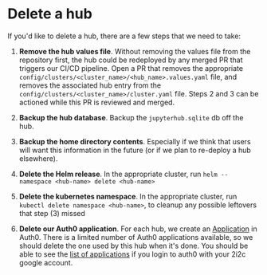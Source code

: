 # Delete a hub

If you'd like to delete a hub, there are a few steps that we need to take:

1. **Remove the hub values file**.
   Without removing the values file from the repository first, the hub could be redeployed by any merged PR that triggers our CI/CD pipeline.
   Open a PR that removes the appropriate `config/clusters/<cluster_name>/<hub_name>.values.yaml` file, and removes the associated hub entry from the `config/clusters/<cluster_name>/cluster.yaml` file.
   Steps 2 and 3 can be actioned while this PR is reviewed and merged.

2. **Backup the hub database**. Backup the `jupyterhub.sqlite` db off the hub.

3. **Backup the home directory contents**.  Especially if we think that
   users will want this information in the future (or if we plan to re-deploy a
   hub elsewhere).

4. **Delete the Helm release**. In the appropriate cluster,
   run `helm --namespace <hub-name> delete <hub-name>`

5. **Delete the kubernetes namespace**. In the appropriate cluster, run
   `kubectl delete namespace <hub-name>`, to cleanup any possible leftovers that
   step (3) missed

6. **Delete our Auth0 application**.  For each hub, we create an
   [Application](https://auth0.com/docs/applications) in Auth0.  There is a
   limited number of Auth0 applications available, so we should delete the one
   used by this hub when it's done.  You should be able to see the [list of
   applications](https://manage.auth0.com/dashboard/us/2i2c/applications) if you
   login to auth0 with your 2i2c google account.
